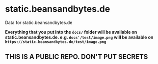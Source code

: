 # static.beansandbytes.de
Data for static.beansandbytes.de

**Everything that you put into the `docs/` folder will be available on static.beansandbytes.de. e.g. `docs'/test/image.png` will be available on `https://static.beansandbytes.de/test/image.png`**


## THIS IS A PUBLIC REPO. DON'T PUT SECRETS
